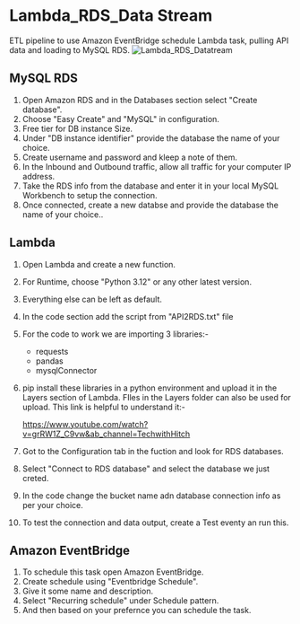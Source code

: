 # Lambda_RDS_Data Stream
ETL pipeline to use Amazon EventBridge schedule Lambda task, pulling API data and loading to MySQL RDS.
![Lambda_RDS_Datatream](https://github.com/user-attachments/assets/f46da575-5f26-4777-8223-64b84f080c34)

## MySQL RDS
1. Open Amazon RDS and in the Databases section select "Create database".
2. Choose "Easy Create" and "MySQL" in configuration.
3. Free tier for DB instance Size.
4. Under "DB instance identifier" provide the database the name of your choice.
5. Create username and password and kleep a note of them.
6. In the Inbound and Outbound traffic, allow all traffic for your computer IP address.
7. Take the RDS info from the database and enter it in your local MySQL Workbench to setup the connection.
8. Once connected, create a new databse and provide the database the name of your choice..

## Lambda
1. Open Lambda and create a new function.
2. For Runtime, choose "Python 3.12" or any other latest version.
3. Everything else can be left as default.
4. In the code section add the script from "API2RDS.txt" file
5. For the code to work we are importing 3 libraries:-
   - requests
   - pandas
   - mysqlConnector
6. pip install these libraries in a python environment and upload it in the Layers section of Lambda.
   FIles in the Layers folder can also be used for upload.
   This link is helpful to understand it:-
   
   https://www.youtube.com/watch?v=grRW1Z_C9vw&ab_channel=TechwithHitch
8. Got to the Configuration tab in the fuction and look for RDS databases.
9. Select "Connect to RDS database" and select the database we just creted.
10. In the code change the bucket name adn database connection info as per your choice.
11. To test the connection and data output, create a Test eventy an run this.

## Amazon EventBridge
1. To schedule this task open Amazon EventBridge.
2. Create schedule using "Eventbridge Schedule".
3. Give it some name and description.
4. Select "Recurring schedule" under Schedule pattern.
5. And then based on your prefernce you can schedule the task.
